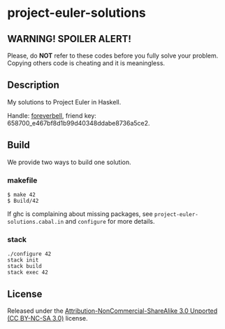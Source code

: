 # project-euler-solutions

## WARNING! SPOILER ALERT!

Please, do **NOT** refer to these codes before you fully solve your problem. Copying others code is cheating and it is meaningless.

## Description

My solutions to Project Euler in Haskell.

Handle: [foreverbell](https://projecteuler.net/profile/foreverbell.png), friend key: 658700_e467bf8d1b99d40348ddabe8736a5ce2.

## Build

We provide two ways to build one solution.

### makefile
```
$ make 42
$ Build/42
```
If ghc is complaining about missing packages, see `project-euler-solutions.cabal.in` and `configure` for more details.

### stack
```
./configure 42
stack init
stack build
stack exec 42
```

## License

Released under the [Attribution-NonCommercial-ShareAlike 3.0
Unported (CC BY-NC-SA 3.0)](http://creativecommons.org/licenses/by-nc-sa/3.0/)
license.
